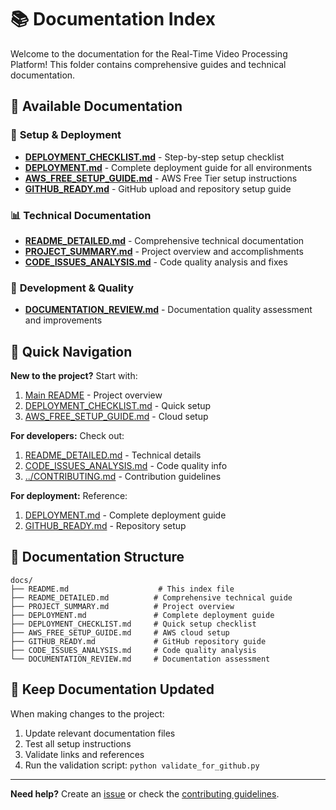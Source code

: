 # 📚 Documentation Index

Welcome to the documentation for the Real-Time Video Processing Platform! This folder contains comprehensive guides and technical documentation.

## 📖 Available Documentation

### 🚀 **Setup & Deployment**
- **[DEPLOYMENT_CHECKLIST.md](DEPLOYMENT_CHECKLIST.md)** - Step-by-step setup checklist
- **[DEPLOYMENT.md](DEPLOYMENT.md)** - Complete deployment guide for all environments
- **[AWS_FREE_SETUP_GUIDE.md](AWS_FREE_SETUP_GUIDE.md)** - AWS Free Tier setup instructions
- **[GITHUB_READY.md](GITHUB_READY.md)** - GitHub upload and repository setup guide

### 📊 **Technical Documentation**
- **[README_DETAILED.md](README_DETAILED.md)** - Comprehensive technical documentation
- **[PROJECT_SUMMARY.md](PROJECT_SUMMARY.md)** - Project overview and accomplishments
- **[CODE_ISSUES_ANALYSIS.md](CODE_ISSUES_ANALYSIS.md)** - Code quality analysis and fixes

### 📝 **Development & Quality**
- **[DOCUMENTATION_REVIEW.md](DOCUMENTATION_REVIEW.md)** - Documentation quality assessment and improvements

## 🎯 Quick Navigation

**New to the project?** Start with:
1. [Main README](../README.md) - Project overview
2. [DEPLOYMENT_CHECKLIST.md](DEPLOYMENT_CHECKLIST.md) - Quick setup
3. [AWS_FREE_SETUP_GUIDE.md](AWS_FREE_SETUP_GUIDE.md) - Cloud setup

**For developers:** Check out:
1. [README_DETAILED.md](README_DETAILED.md) - Technical details
2. [CODE_ISSUES_ANALYSIS.md](CODE_ISSUES_ANALYSIS.md) - Code quality info
3. [../CONTRIBUTING.md](../CONTRIBUTING.md) - Contribution guidelines

**For deployment:** Reference:
1. [DEPLOYMENT.md](DEPLOYMENT.md) - Complete deployment guide
2. [GITHUB_READY.md](GITHUB_READY.md) - Repository setup

## 📁 Documentation Structure

```
docs/
├── README.md                    # This index file
├── README_DETAILED.md          # Comprehensive technical guide
├── PROJECT_SUMMARY.md          # Project overview
├── DEPLOYMENT.md               # Complete deployment guide
├── DEPLOYMENT_CHECKLIST.md     # Quick setup checklist
├── AWS_FREE_SETUP_GUIDE.md     # AWS cloud setup
├── GITHUB_READY.md             # GitHub repository guide
├── CODE_ISSUES_ANALYSIS.md     # Code quality analysis
└── DOCUMENTATION_REVIEW.md     # Documentation assessment
```

## 🔄 Keep Documentation Updated

When making changes to the project:
1. Update relevant documentation files
2. Test all setup instructions
3. Validate links and references
4. Run the validation script: `python validate_for_github.py`

---

**Need help?** Create an [issue](https://github.com/AtharvaMohite07/real-time-video-processing/issues) or check the [contributing guidelines](../CONTRIBUTING.md).
